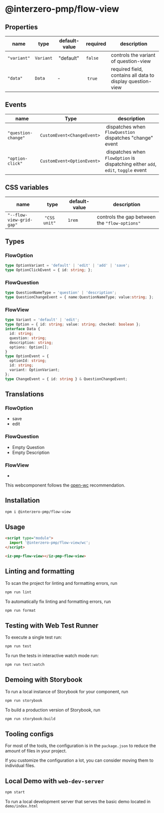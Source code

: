 # @interzero-pmp/flow-view

## Properties
| name | type | default-value | required | description |
|------|------|---------------|----------|-------------|
| `"variant"` | `Variant` | "default" | `false` | controls the variant of question-view |
| `"data"` | `Data` | - | `true` | required field, contains all data to display question-view |

## Events 
| name | Type | description |
|-------|------|-------------|
| `"question-change"` | `CustomEvent<ChangeEvent>` | dispatches when `FlowQuestion` dispatches "change" event |
| `"option-click"` | `CustomEvent<OptionEvent>` | dispatches when `FlowOption` is dispatching either `add`, `edit`, `toggle` event |

## CSS variables
| name | type | default-value | description |
|------|------|---------------|-------------|
| `"--flow-view-grid-gap"` | `"CSS unit"` | `1rem` | controls the gap between the `"flow-options"` |

## Types 
### FlowOption
```typescript
type OptionVariant = 'default' | 'edit' | 'add' | 'save';
type OptionClickEvent = { id: string; };
```
### FlowQuestion
```typescript
type QuestionNameType = 'question' | 'description';
type QuestionChangeEvent = { name:QuestionNameType; value:string; };
```
### FlowView
```typescript
type Variant = 'default' | 'edit';
type Option = { id: string; value: string; checked: boolean };
interface Data {
  id: string;
  question: string;
  description: string;
  options: Option[];
}
type OptionEvent = {
  optionId: string;
  id: string;
  variant: OptionVariant;
};
type ChangeEvent = { id: string } & QuestionChangeEvent;
```

## Translations
### FlowOption
- save
- edit 
### FlowQuestion
- Empty Question
- Empty Description
### FlowView
-

This webcomponent follows the [open-wc](https://github.com/open-wc/open-wc) recommendation.

## Installation

```bash
npm i @interzero-pmp/flow-view
```

## Usage

```html
<script type="module">
  import '@interzero-pmp/flow-view/wc';
</script>

<iz-pmp-flow-view></iz-pmp-flow-view>
```

## Linting and formatting

To scan the project for linting and formatting errors, run

```bash
npm run lint
```

To automatically fix linting and formatting errors, run

```bash
npm run format
```

## Testing with Web Test Runner

To execute a single test run:

```bash
npm run test
```

To run the tests in interactive watch mode run:

```bash
npm run test:watch
```

## Demoing with Storybook

To run a local instance of Storybook for your component, run

```bash
npm run storybook
```

To build a production version of Storybook, run

```bash
npm run storybook:build
```


## Tooling configs

For most of the tools, the configuration is in the `package.json` to reduce the amount of files in your project.

If you customize the configuration a lot, you can consider moving them to individual files.

## Local Demo with `web-dev-server`

```bash
npm start
```

To run a local development server that serves the basic demo located in `demo/index.html`
